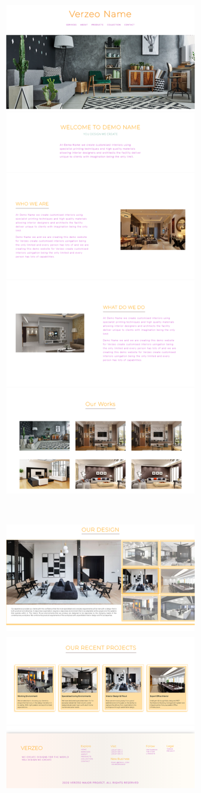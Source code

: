 ![frame1](frame1.png)
![frame5](frame5.png)
![frame4](frame4.png)
![frame2](frame2.png)
![frame3](frame3.png)


<br />
<br />
<br />



![frame3](frame6.png)
<br />

![frame3](frame7.png)
<br />
![frame3](frame8.png)
